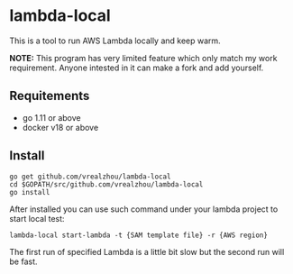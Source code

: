 # lambda-local
This is a tool to run AWS Lambda locally and keep warm.

**NOTE:** This program has very limited feature which only match my work requirement. Anyone intested in it can make a fork and add yourself.

## Requitements
* go 1.11 or above
* docker v18 or above

## Install

```shell
go get github.com/vrealzhou/lambda-local
cd $GOPATH/src/github.com/vrealzhou/lambda-local
go install
```

After installed you can use such command under your lambda project to start local test:
```shell
lambda-local start-lambda -t {SAM template file} -r {AWS region}
```

The first run of specified Lambda is a little bit slow but the second run will be fast.